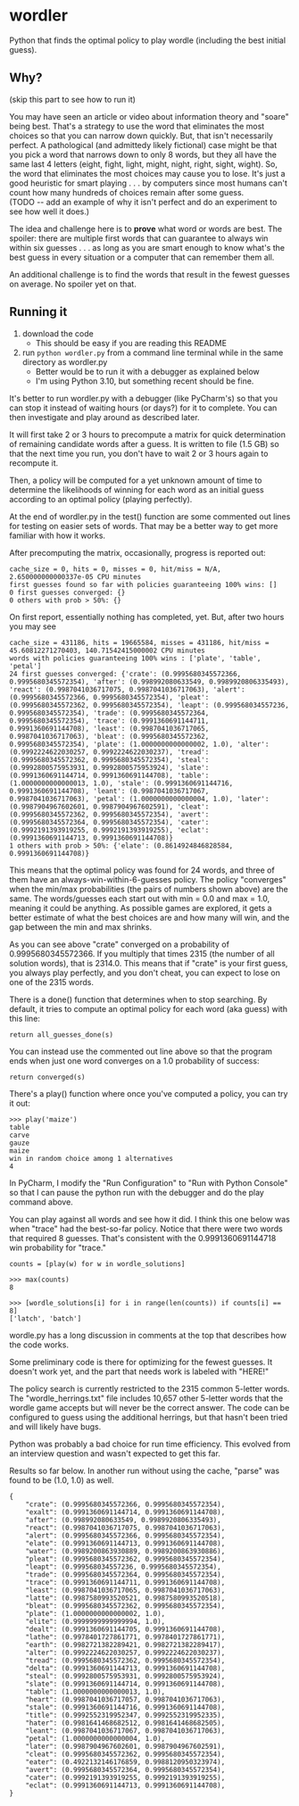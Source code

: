 # wordler
Python that finds the optimal policy to play wordle (including the best initial guess).

## Why?

(skip this part to see how to run it)

You may have seen an article or video about information theory and "soare" being best.
That's a strategy to use the word that eliminates the most choices so that you
can narrow down quickly.  But, that isn't necessarily perfect.  A pathological (and 
admittedy likely fictional) case might be that you pick a word that narrows down to 
only 8 words, but they all have the same last 4 letters (eight, fight, light, might,
night, right, sight, wight).  So, the word that eliminates the most choices may cause
you to lose.  It's just a good heuristic for smart playing . . . by computers since
most humans can't count how many hundreds of choices remain after some guess.
<br>
(TODO -- add an example of why it isn't perfect and do an experiment to see how well it does.)

The idea and challenge here is to **prove** what word or words are best.  The spoiler: there are 
multiple first words that can guarantee to always win within six guesses . . . as long as
you are smart enough to know what's the best guess in every situation or a computer that
can remember them all.

An additional challenge is to find the words that result in the fewest guesses on average.
No spoiler yet on that.

## Running it

1. download the code
   - This should be easy if you are reading this README
2. run `python wordler.py` from a command line terminal while in the same directory as wordler.py
   - Better would be to run it with a debugger as explained below
   - I'm using Python 3.10, but something recent should be fine. 

It's better to run wordler.py with a debugger (like PyCharm's) so that you can stop it 
instead of waiting hours (or days?) for it to complete.  You can then investigate and play
around as described later.

It will first take 2 or 3 hours to precompute a matrix for quick determination of 
remaining candidate words after a guess.  It is written to file (1.5 GB) so 
that the next time you run, you don't have to wait 2 or 3 hours again to recompute it.

Then, a policy will be computed for a yet unknown amount of time to determine the likelihoods
of winning for each word as an initial guess according to an optimal policy (playing perfectly). 

At the end of wordler.py in the test() function are some commented out lines for testing on
easier sets of words.  That may be a better way to get more familiar with how it works.

After precomputing the matrix, occasionally, progress is reported out:

    cache_size = 0, hits = 0, misses = 0, hit/miss = N/A, 2.650000000000337e-05 CPU minutes
    first guesses found so far with policies guaranteeing 100% wins: []
    0 first guesses converged: {}
    0 others with prob > 50%: {}

On first report, essentially nothing has completed, yet.  But, after two hours you may see

    cache_size = 431186, hits = 19665584, misses = 431186, hit/miss = 45.60812271270403, 140.71542415000002 CPU minutes
    words with policies guaranteeing 100% wins : ['plate', 'table', 'petal']
    24 first guesses converged: {'crate': (0.9995680345572366, 0.9995680345572354), 'after': (0.998992080633549, 0.9989920806335493), 'react': (0.9987041036717075, 0.9987041036717063), 'alert': (0.9995680345572366, 0.9995680345572354), 'pleat': (0.9995680345572362, 0.9995680345572354), 'leapt': (0.999568034557236, 0.9995680345572354), 'trade': (0.9995680345572364, 0.9995680345572354), 'trace': (0.9991360691144711, 0.9991360691144708), 'least': (0.9987041036717065, 0.9987041036717063), 'bleat': (0.9995680345572362, 0.9995680345572354), 'plate': (1.0000000000000002, 1.0), 'alter': (0.9992224622030257, 0.9992224622030237), 'tread': (0.9995680345572362, 0.9995680345572354), 'steal': (0.9992800575953931, 0.9992800575953924), 'slate': (0.9991360691144714, 0.9991360691144708), 'table': (1.0000000000000013, 1.0), 'stale': (0.9991360691144716, 0.9991360691144708), 'leant': (0.9987041036717067, 0.9987041036717063), 'petal': (1.0000000000000004, 1.0), 'later': (0.9987904967602601, 0.9987904967602591), 'cleat': (0.9995680345572362, 0.9995680345572354), 'avert': (0.9995680345572364, 0.9995680345572354), 'cater': (0.9992191393919255, 0.9992191393919255), 'eclat': (0.9991360691144713, 0.9991360691144708)}
    1 others with prob > 50%: {'elate': (0.8614924846828584, 0.9991360691144708)}

This means that the optimal policy was found for 24 words, and three of them have an
always-win-within-6-guesses policy.  The policy "converges" when the min/max probabilities
(the pairs of numbers shown above) are the same. The words/guesses each start out with 
min = 0.0 and max = 1.0, meaning it could be anything.  As possible games are explored, it gets 
a better estimate of what the best choices are and how many will win, and the gap between
the min and max shrinks.

As you can see above "crate" converged on a probability of 0.9995680345572366.  If you
multiply that times 2315 (the number of all solution words), that is 2314.0.  This means
that if "crate" is your first guess, you always play perfectly, and you don't cheat, you
can expect to lose on one of the 2315 words. 

There is a done() function that determines when to stop searching.  By default, it tries to
compute an optimal policy for each word (aka guess) with this line: 

    return all_guesses_done(s)

You can instead use the commented out line above so that the program ends when just one word
converges on a 1.0 probability of success:

    return converged(s)

There's a play() function where once you've computed a policy, you can try it out:

    >>> play('maize')
    table
    carve
    gauze
    maize
    win in random choice among 1 alternatives
    4

In PyCharm, I modify the "Run Configuration" to "Run with Python Console" so that I can
pause the python run with the debugger and do the play command above.

You can play against all words and see how it did.  I think this one below was when "trace"
had the best-so-far policy.  Notice that there were two words that required 8 guesses.  That's
consistent with the 0.9991360691144718 win probability for "trace."

    counts = [play(w) for w in wordle_solutions]

    >>> max(counts)
    8
    
    >>> [wordle_solutions[i] for i in range(len(counts)) if counts[i] == 8]
    ['latch', 'batch']

wordle.py has a long discussion in comments at the top that describes how the code works.

Some preliminary code is there for optimizing for the fewest guesses.  It doesn't work yet,
and the part that needs work is labeled with "HERE!"

The policy search is currently restricted to the 2315 common 5-letter words.  The
"wordle_herrings.txt" file includes 10,657 other 5-letter words that the wordle
game accepts but will never be the correct answer.  The code can be configured to
guess using the additional herrings, but that hasn't been tried and will likely have bugs.

Python was probably a bad choice for run time efficiency.  This evolved from an interview
question and wasn't expected to get this far.

Results so far below.  In another run without using the cache, "parse" was found
to be (1.0, 1.0) as well.

    {
        "crate": (0.9995680345572366, 0.9995680345572354),
        "exalt": (0.9991360691144714, 0.9991360691144708),
        "after": (0.998992080633549, 0.9989920806335493),
        "react": (0.9987041036717075, 0.9987041036717063),
        "alert": (0.9995680345572366, 0.9995680345572354),
        "elate": (0.9991360691144713, 0.9991360691144708),
        "water": (0.9989200863930889, 0.9989200863930886),
        "pleat": (0.9995680345572362, 0.9995680345572354),
        "leapt": (0.999568034557236, 0.9995680345572354),
        "trade": (0.9995680345572364, 0.9995680345572354),
        "trace": (0.9991360691144711, 0.9991360691144708),
        "least": (0.9987041036717065, 0.9987041036717063),
        "latte": (0.9987580993520521, 0.9987580993520518),
        "bleat": (0.9995680345572362, 0.9995680345572354),
        "plate": (1.0000000000000002, 1.0),
        "elite": (0.9999999999999994, 1.0),
        "dealt": (0.9991360691144705, 0.9991360691144708),
        "lathe": (0.9978401727861771, 0.9978401727861771),
        "earth": (0.9982721382289421, 0.9982721382289417),
        "alter": (0.9992224622030257, 0.9992224622030237),
        "tread": (0.9995680345572362, 0.9995680345572354),
        "delta": (0.9991360691144713, 0.9991360691144708),
        "steal": (0.9992800575953931, 0.9992800575953924),
        "slate": (0.9991360691144714, 0.9991360691144708),
        "table": (1.0000000000000013, 1.0),
        "heart": (0.9987041036717057, 0.9987041036717063),
        "stale": (0.9991360691144716, 0.9991360691144708),
        "title": (0.9992552319952347, 0.9992552319952335),
        "hater": (0.9981641468682512, 0.9981641468682505),
        "leant": (0.9987041036717067, 0.9987041036717063),
        "petal": (1.0000000000000004, 1.0),
        "later": (0.9987904967602601, 0.9987904967602591),
        "cleat": (0.9995680345572362, 0.9995680345572354),
        "eater": (0.4922132146176859, 0.9988120950323974),
        "avert": (0.9995680345572364, 0.9995680345572354),
        "cater": (0.9992191393919255, 0.9992191393919255),
        "eclat": (0.9991360691144713, 0.9991360691144708),
    }

